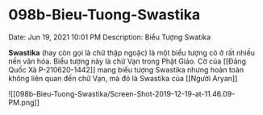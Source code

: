 # 098b-Bieu-Tuong-Swastika

Date: Jun 19, 2021 10:01 PM
Description: Biểu Tượng Swatika

**Swastika** (hay còn gọi là chữ thập ngoặc) là một biểu tượng có ở rất nhiều nền văn hóa. Biểu tượng này là chữ Vạn trong Phật Giáo. Cờ của [[Đảng Quốc Xã P-210620-1442]] mang biểu tượng Swastika nhưng hoàn toàn không liên quan đến chữ Vạn, mà đó là Swastika của [[Người Aryan]] 

![[098b-Bieu-Tuong-Swastika/Screen-Shot-2019-12-19-at-11.46.09-PM.png]]